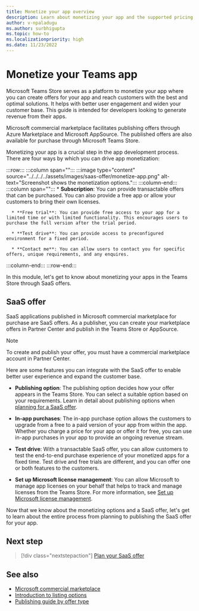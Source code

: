 ```yaml
---
title: Monetize your app overview
description: Learn about monetizing your app and the supported pricing models such as free trials, in-app purchases, and test drives. Learn in detail on monetizing your app through SaaS offers.
author: v-npaladugu
ms.author: surbhigupta
ms.topic: how-to
ms.localizationpriority: high
ms.date: 11/23/2022
---
```


# Monetize your Teams app

Microsoft Teams Store serves as a platform to monetize your app where you can create offers for your app and reach customers with the best and optimal solutions. It helps with better user engagement and widen your customer base. This guide is intended for developers looking to generate revenue from their apps.

Microsoft commercial marketplace facilitates publishing offers through Azure Marketplace and Microsoft AppSource. The published offers are also available for purchase through Microsoft Teams Store.

Monetizing your app is a crucial step in the app development process. There are four ways by which you can drive app monetization:

:::row:::
   :::column span="":::
      :::image type="content" source="../../../../assets/images/saas-offer/monetize-app.png" alt-text="Screenshot shows the monetization options.":::
   :::column-end:::
   :::column span="":::
      * **Subscription**: You can provide transactable offers that can be purchased. You can also provide a free app or allow your customers to bring their own licenses.

      * **Free trial**: You can provide free access to your app for a limited time or with limited functionality. This encourages users to purchase the full version after the trial period.

      * **Test drive**: You can provide access to preconfigured environment for a fixed period.

      * **Contact me**: You can allow users to contact you for specific offers, unique requirements, and any enquires.
   :::column-end:::
:::row-end:::

 In this module, let's get to know about monetizing your apps in the Teams Store through SaaS offers.

## SaaS offer

SaaS applications published in Microsoft commercial marketplace for purchase are SaaS offers. As a publisher, you can create your marketplace offers in Partner Center and publish in the Teams Store or AppSource.

> [!NOTE]
> To create and publish your offer, you must have a commercial marketplace account in Partner Center.

Here are some features you can integrate with the SaaS offer to enable better user experience and expand the customer base.

* **Publishing option**: The publishing option decides how your offer appears in the Teams Store. You can select a suitable option based on your requirements. Learn in detail about publishing options when [planning for a SaaS offer](include-saas-offer.md).</br>

* **In-app purchases**: The in-app purchase option allows the customers to upgrade from a free to a paid version of your app from within the app. Whether you charge a price for your app or offer it for free, you can use in-app purchases in your app to provide an ongoing revenue stream. </br>

* **Test drive**: With a transactable SaaS offer, you can allow customers to test the end-to-end purchase experience of your monetized apps for a fixed time. Test drive and free trials are different, and you can offer one or both features to the customers.</br>

* **Set up Microsoft license management**: You can allow Microsoft to manage app licenses on your behalf that helps to track and manage licenses from the Teams Store. For more information, see [Set up Microsoft license management](create-saas-offer.md#set-up-microsoft-license-management).

Now that we know about the monetizing options and a SaaS offer, let's get to learn about the entire process from planning to publishing the SaaS offer for your app.

## Next step

> [!div class="nextstepaction"]
> [Plan your SaaS offer](include-saas-offer.md)

## See also

* [Microsoft commercial marketplace](/partner-center/marketplace/overview)
* [Introduction to listing options](/partner-center/marketplace/determine-your-listing-type)
* [Publishing guide by offer type](/partner-center/marketplace/publisher-guide-by-offer-type)
